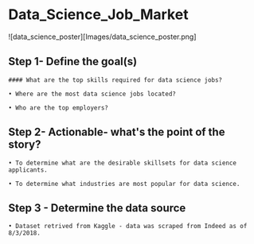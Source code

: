 # Data_Science_Job_Market

![data_science_poster][Images/data_science_poster.png]

## Step 1- Define the goal(s)

    #### What are the top skills required for data science jobs?

    • Where are the most data science jobs located?

    • Who are the top employers?


## Step 2- Actionable- what's the point of the story?

    • To determine what are the desirable skillsets for data science applicants.

    • To determine what industries are most popular for data science.


## Step 3 - Determine the data source

    • Dataset retrived from Kaggle - data was scraped from Indeed as of 8/3/2018.

